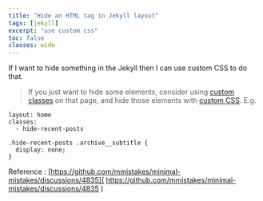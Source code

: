```yaml
---
title: "Hide an HTML tag in Jekyll layout"
tags: [jekyll]
excerpt: "use custom css"
toc: false
classes: wide
---
```



If I want to hide something in the Jekyll then I can use custom CSS to do that. 

> If you just want to hide some elements, consider using [custom classes][custom_class] on that page, and hide those elements with [custom CSS][custom_css].
E.g.

```
layout: home
classes:
  - hide-recent-posts
```

```
.hide-recent-posts .archive__subtitle {
  display: none;
}
```

Reference : [https://github.com/mmistakes/minimal-mistakes/discussions/4835]( https://github.com/mmistakes/minimal-mistakes/discussions/4835 )

[custom_class]: https://mmistakes.github.io/minimal-mistakes/docs/layouts/#layout-based-and-user-defined-classes
[custom_css]: https://mmistakes.github.io/minimal-mistakes/docs/stylesheets/#customizing
